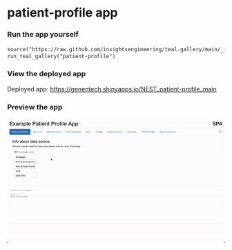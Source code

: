 
<!-- Generated by app_readme_template.Rmd and generate_app_readme.R: do not edit by hand-->

# patient-profile app

### Run the app yourself

    source("https://raw.github.com/insightsengineering/teal.gallery/main/_internal/utils/sourceme.R")
    run_teal_gallery("patient-profile")

### View the deployed app

Deployed app: <https://genentech.shinyapps.io/NEST_patient-profile_main>

### Preview the app

![](assets/img/patient-profile.gif)<!-- -->
